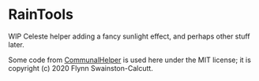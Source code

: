# RainTools

WIP Celeste helper adding a fancy sunlight effect, and perhaps other stuff later.

Some code from [CommunalHelper](https://github.com/CommunalHelper/CommunalHelper) is used here under the MIT license; it is copyright (c) 2020 Flynn Swainston-Calcutt.
